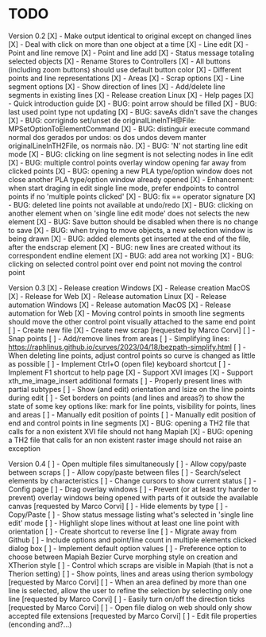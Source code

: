 # TODO

Version 0.2
[X] - Make output identical to original except on changed lines
[X] - Deal with click on more than one object at a time
[X] - Line edit
[X] - Point and line remove
[X] - Point and line add
[X] - Status message totaling selected objects
[X] - Rename Stores to Controllers
[X] - All buttons (including zoom buttons) should use default button color
[X] - Different points and line representations
[X] - Areas
[X] - Scrap options
[X] - Line segment options
[X] - Show direction of lines
[X] - Add/delete line segments in existing lines
[X] - Release creation Linux
[X] - Help pages
[X] - Quick introduction guide
[X] - BUG: point arrow should be filled
[X] - BUG: last used point type not updating
[X] - BUG: saveAs didn't save the changes
[X] - BUG: corrigindo set/unset de originalLineInTH@File: MPSetOptionToElementCommand
[X] - BUG: distinguir execute command normal dos gerados por undos: os dos undos devem manter originalLineInTH2File, os normais não.
[X] - BUG: 'N' not starting line edit mode
[X] - BUG: clicking on line segment is not selecting nodes in line edit
[X] - BUG: multiple control points overlay window opening far away from clicked points
[X] - BUG: opening a new PLA type/option window does not close another PLA type/option window already opened
[X] - Enhancement: when start draging in edit single line mode, prefer endpoints to control points if no 'multiple points clicked'
[X] - BUG: fix == operator signature
[X] - BUG: deleted line points not available at undo/redo
[X] - BUG: clicking on another element when on 'single line edit mode' does not selects the new element
[X] - BUG: Save button should be disabled when there is no change to save
[X] - BUG: when trying to move objects, a new selection window is being drawn
[X] - BUG: added elements get inserted at the end of the file, after the endscrap element
[X] - BUG: new lines are created without its correspondent endline element
[X] - BUG: add area not working
[X] - BUG: clicking on selected control point over end point not moving the control point

Version 0.3
[X] - Release creation Windows
[X] - Release creation MacOS
[X] - Release for Web
[X] - Release automation Linux
[X] - Release automation Windows
[X] - Release automation MacOS
[X] - Release automation for Web
[X] - Moving control points in smooth line segments should move the other control point visually attached to the same end point
[ ] - Create new file
[X] - Create new scrap [requested by Marco Corvi]
[ ] - Snap points
[ ] - Add/remove lines from areas
[ ] - Simplifying lines: https://raphlinus.github.io/curves/2023/04/18/bezpath-simplify.html
[ ] - When deleting line points, adjust control points so curve is changed as little as possible
[ ] - Implement Ctrl+O (open file) keyboard shortcut
[ ] - Implement F1 shortcut to help page
[X] - Support XVI images
[X] - Support xth_me_image_insert additional formats
[ ] - Properly present lines with partial subtypes
[ ] - Show (and edit) orientation and lsize on the line points during edit
[ ] - Set borders on points (and lines and areas?) to show the state of some key options like: mark for line points, visibility for points, lines and areas
[ ] - Manually edit position of points
[ ] - Manually edit position of end and control points in line segments
[X] - BUG: opening a TH2 file that calls for a non existent XVI file should not hang Mapiah
[X] - BUG: opening a TH2 file that calls for an non existent raster image should not raise an exception

Version 0.4
[ ] - Open multiple files simultaneously
[ ] - Allow copy/paste between scraps
[ ] - Allow copy/paste between files
[ ] - Search/select elements by characteristics
[ ] - Change cursors to show current status
[ ] - Config page
[ ] - Drag overlay windows
[ ] - Prevent (or at least try harder to prevent) overlay windows being opened with parts of it outside the available canvas [requested by Marco Corvi]
[ ] - Hide elements by type
[ ] - Copy/Paste
[ ] - Show status message listing what's selected in 'single line edit' mode
[ ] - Highlight slope lines without at least one line point with orientation
[ ] - Create shortcut to reverse line
[ ] - Migrate away from Github
[ ] - Include options and point/line count in multiple elements clicked dialog box
[ ] - Implement default option values
[ ] - Preference option to choose between Mapiah Bezier Curve morphing style on creation and XTherion style
[ ] - Control which scraps are visible in Mapiah (that is not a Therion setting)
[ ] - Show points, lines and areas using therion symbology [requested by Marco Corvi]
[ ] - When an area defined by more than one line is selected, allow the user to refine the selection by selecting only one line [requested by Marco Corvi]
[ ] - Easily turn on/off the direction ticks [requested by Marco Corvi]
[ ] - Open file dialog on web should only show accepted file extensions [requested by Marco Corvi]
[ ] - Edit file properties (enconding and?...)

